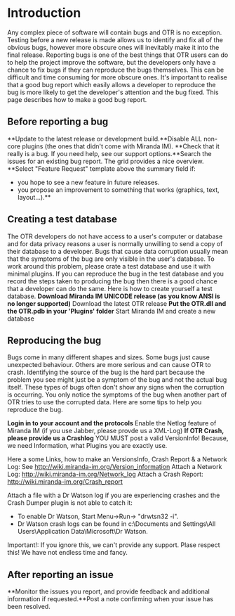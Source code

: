 # Introduction #
Any complex piece of software will contain bugs and OTR is no exception. Testing before a new release is made allows us to identify and fix all of the obvious bugs, however more obscure ones will inevitably make it into the final release. Reporting bugs is one of the best things that OTR users can do to help the project improve the software, but the developers only have a chance to fix bugs if they can reproduce the bugs themselves. This can be difficult and time consuming for more obscure ones. It's important to realise that a good bug report which easily allows a developer to reproduce the bug is more likely to get the developer's attention and the bug fixed. This page describes how to make a good bug report.

## Before reporting a bug ##
**Update to the latest release or development build.**Disable ALL non-core plugins (the ones that didn't come with Miranda IM).
**Check that it really is a bug. If you need help, see our support options.**Search the issues for an existing bug report. The grid provides a nice overview.
**Select "Feature Request" template above the summary field if:
- you hope to see a new feature in future releases.
- you propose an improvement to something that works (graphics, text, layout...).**

## Creating a test database ##
The OTR developers do not have access to a user's computer or database and for data privacy reasons a user is normally unwilling to send a copy of their database to a developer. Bugs that cause data corruption usually mean that the symptoms of the bug are only visible in the user's database. To work around this problem, please crate a test database and use it with minimal plugins. If you can reproduce the bug in the test database and you record the steps taken to producing the bug then there is a good chance that a developer can do the same. Here is how to create yourself a test database.
**Download Miranda IM UNICODE release (as you know ANSI is no longer supported)** Download the latest OTR release
**Put the OTR.dll and the OTR.pdb in your 'Plugins' folder** Start Miranda IM and create a new database

## Reproducing the bug ##
Bugs come in many different shapes and sizes. Some bugs just cause unexpected behaviour. Others are more serious and can cause OTR to crash. Identifying the source of the bug is the hard part because the problem you see might just be a symptom of the bug and not the actual bug itself. These types of bugs often don't show any signs when the corruption is occurring. You only notice the symptoms of the bug when another part of OTR tries to use the corrupted data. Here are some tips to help you reproduce the bug.

**Login in to your account and the protocols** Enable the Netlog feature of Miranda IM (if you use Jabber, please provde us a XML-Log)
**If OTR Crash, please provide us a Crashlog** YOU MUST post a valid VersionInfo! Because, we need Information, what Plugins you are exactly use.


Here a some Links, how to make an VersionsInfo, Crash Report & a Network Log:
See http://wiki.miranda-im.org/Version_information
Attach a Network Log:  http://wiki.miranda-im.org/Network_log
Attach a Crash Report: http://wiki.miranda-im.org/Crash_report

Attach a file with a Dr Watson log if you are experiencing crashes and the Crash Dumper plugin is not able to catch it:
- To enable Dr Watson, Start Menu->Run-> "drwtsn32 -i".
- Dr Watson crash logs can be found in c:\Documents and Settings\All Users\Application Data\Microsoft\Dr Watson\.


Important!:
If you ignore this, we can't provide any support. Plase respect this! We have not endless time and fancy.



## After reporting an issue ##
**Monitor the issues you report, and provide feedback and additional information if requested.**Post a note confirming when your issue has been resolved.
